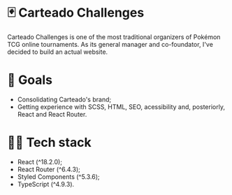 # 🃏 Carteado Challenges

Carteado Challenges is one of the most traditional organizers of Pokémon TCG online tournaments. As its general manager and co-foundator, I've decided to build an actual website.

# 🎯  Goals

- Consolidating Carteado's brand;
- Getting experience with SCSS, HTML, SEO, acessibility and, posteriorly, React and React Router.

# 👨‍💻 Tech stack

- React (^18.2.0);
- React Router (^6.4.3);
- Styled Components (^5.3.6);
- TypeScript (^4.9.3).

